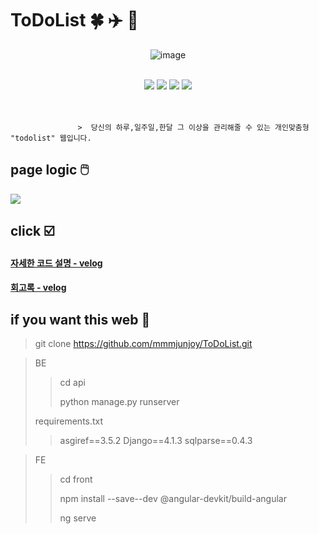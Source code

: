 # ToDoList 🍀 ✈️ 👟      
 

<div align="center">

![image](https://github.com/mmmjunjoy/ToDoList/assets/121990539/876960ab-108f-40d5-84c0-aa99738832ab)



 <br>

<img src="https://img.shields.io/badge/python-007396?style=flat-square&logo=python&logoColor=white"/>
<img src="https://img.shields.io/badge/Django-6DB33F?style=flat-square&logo=django&logoColor=white"/>
<img src="https://img.shields.io/badge/TypeScript-F7DF1E?style=flat-square&logo=TypeScript&logoColor=white"/>   
<img src="https://img.shields.io/badge/Angular-61DAFB?style=flat-square&logo=Angular&logoColor=white"/>

</div>

<br>
<br>


                   >  당신의 하루,일주일,한달 그 이상을 관리해줄 수 있는 개인맞춤형 "todolist" 웹입니다.


## page logic 🖱️ 

![](https://velog.velcdn.com/images/sjb2010/post/1b27438c-0fbf-4830-9a78-01d5e8896c8b/image.png)

## click ☑️



#### [자세한 코드 설명 - velog](https://velog.io/@sjb2010/Code-Review-saladlab-onboarding)

#### [회고록 - velog](https://velog.io/@sjb2010/Internship-onboarding-1)


## if you want this web 🍎



> git clone https://github.com/mmmjunjoy/ToDoList.git

> BE
> > cd api
> > 
> > python manage.py runserver
> >
> requirements.txt
> > asgiref==3.5.2
Django==4.1.3
sqlparse==0.4.3


> FE
> >
> > cd front
> >
> > npm install --save--dev @angular-devkit/build-angular
> >
> > ng serve




